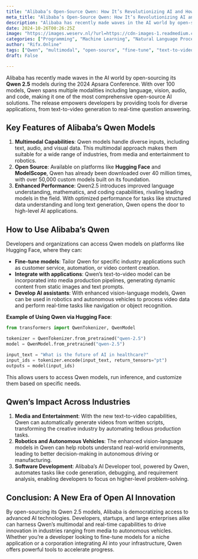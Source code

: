 ```yaml
---
title: "Alibaba’s Open-Source Qwen: How It’s Revolutionizing AI and How You Can Use It"
meta_title: "Alibaba’s Open-Source Qwen: How It’s Revolutionizing AI and How You Can Use It"
description: "Alibaba has recently made waves in the AI world by open-sourcing its Qwen 2.5 models during the 2024 Apsara Conference. With over 100…"
date: 2024-10-26T00:26:25Z
image: "https://images.weserv.nl/?url=https://cdn-images-1.readmedium.com/v2/resize:fit:800/0*I7QDwbLMzoJ_ORq5.jpg"
categories: ["Programming", "Machine Learning", "Natural Language Processing"]
author: "Rifx.Online"
tags: ["Qwen", "multimodal", "open-source", "fine-tune", "text-to-video"]
draft: False

---
```


Alibaba has recently made waves in the AI world by open-sourcing its **Qwen 2.5** models during the 2024 Apsara Conference. With over 100 models, Qwen spans multiple modalities including language, vision, audio, and code, making it one of the most comprehensive open-source AI solutions. The release empowers developers by providing tools for diverse applications, from text-to-video generation to real-time question answering.



## Key Features of Alibaba’s Qwen Models

1. **Multimodal Capabilities**: Qwen models handle diverse inputs, including text, audio, and visual data. This multimodal approach makes them suitable for a wide range of industries, from media and entertainment to robotics.
2. **Open Source**: Available on platforms like **Hugging Face** and **ModelScope**, Qwen has already been downloaded over 40 million times, with over 50,000 custom models built on its foundation.
3. **Enhanced Performance**: Qwen2.5 introduces improved language understanding, mathematics, and coding capabilities, rivaling leading models in the field. With optimized performance for tasks like structured data understanding and long text generation, Qwen opens the door to high-level AI applications.

## How to Use Alibaba’s Qwen

Developers and organizations can access Qwen models on platforms like Hugging Face, where they can:

* **Fine-tune models**: Tailor Qwen for specific industry applications such as customer service, automation, or video content creation.
* **Integrate with applications**: Qwen’s text-to-video model can be incorporated into media production pipelines, generating dynamic content from static images and text prompts.
* **Develop AI assistants**: With enhanced vision-language models, Qwen can be used in robotics and autonomous vehicles to process video data and perform real-time tasks like navigation or object recognition.

**Example of Using Qwen via Hugging Face**:

```python
from transformers import QwenTokenizer, QwenModel

tokenizer = QwenTokenizer.from_pretrained("qwen-2.5")
model = QwenModel.from_pretrained("qwen-2.5")

input_text = "What is the future of AI in healthcare?"
input_ids = tokenizer.encode(input_text, return_tensors="pt")
outputs = model(input_ids)
```

This allows users to access Qwen models, run inference, and customize them based on specific needs.

## Qwen’s Impact Across Industries

1. **Media and Entertainment**: With the new text-to-video capabilities, Qwen can automatically generate videos from written scripts, transforming the creative industry by automating tedious production tasks.
2. **Robotics and Autonomous Vehicles**: The enhanced vision-language models in Qwen can help robots understand real-world environments, leading to better decision-making in autonomous driving or manufacturing.
3. **Software Development**: Alibaba’s AI Developer tool, powered by Qwen, automates tasks like code generation, debugging, and requirement analysis, enabling developers to focus on higher-level problem-solving.

## Conclusion: A New Era of Open AI Innovation

By open-sourcing its Qwen 2.5 models, Alibaba is democratizing access to advanced AI technologies. Developers, startups, and large enterprises alike can harness Qwen’s multimodal and real-time capabilities to drive innovation in industries ranging from media to autonomous vehicles. Whether you’re a developer looking to fine-tune models for a niche application or a corporation integrating AI into your infrastructure, Qwen offers powerful tools to accelerate progress.


